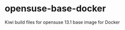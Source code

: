 opensuse-base-docker
====================

Kiwi build files for opensuse 13.1 base image for Docker

